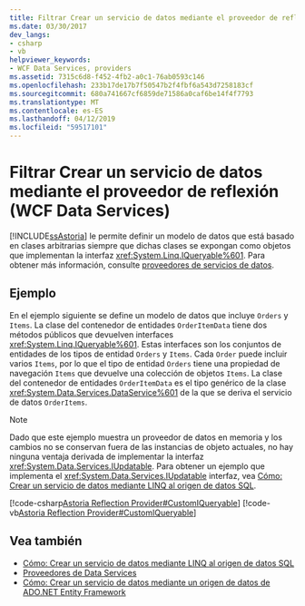 ```yaml
---
title: Filtrar Crear un servicio de datos mediante el proveedor de reflexión (WCF Data Services)
ms.date: 03/30/2017
dev_langs:
- csharp
- vb
helpviewer_keywords:
- WCF Data Services, providers
ms.assetid: 7315c6d8-f452-4fb2-a0c1-76ab0593c146
ms.openlocfilehash: 233b17de17b7f50547b2f4fbf6a543d7258183cf
ms.sourcegitcommit: 680a741667cf6859de71586a0caf6be14f4f7793
ms.translationtype: MT
ms.contentlocale: es-ES
ms.lasthandoff: 04/12/2019
ms.locfileid: "59517101"
---
```

# <a name="how-to-create-a-data-service-using-the-reflection-provider-wcf-data-services"></a>Filtrar Crear un servicio de datos mediante el proveedor de reflexión (WCF Data Services)
[!INCLUDE[ssAstoria](../../../../includes/ssastoria-md.md)] le permite definir un modelo de datos que está basado en clases arbitrarias siempre que dichas clases se expongan como objetos que implementan la interfaz <xref:System.Linq.IQueryable%601>. Para obtener más información, consulte [proveedores de servicios de datos](../../../../docs/framework/data/wcf/data-services-providers-wcf-data-services.md).  
  
## <a name="example"></a>Ejemplo  
 En el ejemplo siguiente se define un modelo de datos que incluye `Orders` y `Items`. La clase del contenedor de entidades `OrderItemData` tiene dos métodos públicos que devuelven interfaces <xref:System.Linq.IQueryable%601>. Estas interfaces son los conjuntos de entidades de los tipos de entidad `Orders` y `Items`. Cada `Order` puede incluir varios `Items`, por lo que el tipo de entidad `Orders` tiene una propiedad de navegación `Items` que devuelve una colección de objetos `Items`. La clase del contenedor de entidades `OrderItemData` es el tipo genérico de la clase <xref:System.Data.Services.DataService%601> de la que se deriva el servicio de datos `OrderItems`.  
  
> [!NOTE]
>  Dado que este ejemplo muestra un proveedor de datos en memoria y los cambios no se conservan fuera de las instancias de objeto actuales, no hay ninguna ventaja derivada de implementar la interfaz <xref:System.Data.Services.IUpdatable>. Para obtener un ejemplo que implementa el <xref:System.Data.Services.IUpdatable> interfaz, vea [Cómo: Crear un servicio de datos mediante LINQ al origen de datos SQL](../../../../docs/framework/data/wcf/create-a-data-service-using-linq-to-sql-wcf.md).  
  
 [!code-csharp[Astoria Reflection Provider#CustomIQueryable](../../../../samples/snippets/csharp/VS_Snippets_Misc/astoria_reflection_provider/cs/orderitems.svc.cs#customiqueryable)]
 [!code-vb[Astoria Reflection Provider#CustomIQueryable](../../../../samples/snippets/visualbasic/VS_Snippets_Misc/astoria_reflection_provider/vb/orderitems.svc.vb#customiqueryable)]  
  
## <a name="see-also"></a>Vea también

- [Cómo: Crear un servicio de datos mediante LINQ al origen de datos SQL](../../../../docs/framework/data/wcf/create-a-data-service-using-linq-to-sql-wcf.md)
- [Proveedores de Data Services](../../../../docs/framework/data/wcf/data-services-providers-wcf-data-services.md)
- [Cómo: Crear un servicio de datos mediante un origen de datos de ADO.NET Entity Framework](../../../../docs/framework/data/wcf/create-a-data-service-using-an-adonet-ef-data-wcf.md)
